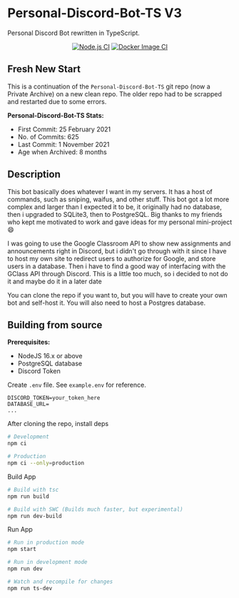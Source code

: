 # Personal-Discord-Bot-TS V3

Personal Discord Bot rewritten in TypeScript.

<div align="center">

[![Node.js CI](https://github.com/AthereoAndromeda/CalNatSci-TS/actions/workflows/node.js.yml/badge.svg)](https://github.com/AthereoAndromeda/Personal-Discord-Bot-TS/actions/workflows/node.js.yml)
[![Docker Image CI](https://github.com/AthereoAndromeda/CalNatSci-TS/actions/workflows/docker-image.yml/badge.svg)](https://github.com/AthereoAndromeda/Personal-Discord-Bot-TS/actions/workflows/docker-image.yml)

</div>

## Fresh New Start
This is a continuation of the `Personal-Discord-Bot-TS` git repo (now a Private Archive) on a new clean repo. The older repo had to be scrapped and restarted due to some errors.

**Personal-Discord-Bot-TS Stats:**
- First Commit: 25 February 2021
- No. of Commits: 625
- Last Commit: 1 November 2021
- Age when Archived: 8 months


## Description
This bot basically does whatever I want in my servers. It has a host of commands, such as sniping, waifus, and other stuff. This bot got a lot more complex and larger than I expected it to be, it originally had no database, then i upgraded to SQLite3, then to PostgreSQL. Big thanks to my friends who kept me motivated to work and gave ideas for my personal mini-project 😄

I was going to use the Google Classroom API to show new assignments and announcements right in Discord,
but i didn't go through with it since I have to host my own site to redirect users to authorize for Google, and store users in a database. Then i have to find a good way of interfacing with the GClass API through Discord. This is a little too much, so i decided to not do it and maybe do it in a later date

You can clone the repo if you want to, but you will have to create your own bot and self-host it. You will also need to host a Postgres database. 

## Building from source

**Prerequisites:**

- NodeJS 16.x or above
- PostgreSQL database
- Discord Token

Create `.env` file. See `example.env` for reference.

```env
DISCORD_TOKEN=your_token_here
DATABASE_URL=
...
```

After cloning the repo, install deps

```bash
# Development
npm ci

# Production
npm ci --only=production
```

Build App

```bash
# Build with tsc
npm run build

# Build with SWC (Builds much faster, but experimental)
npm run dev-build
```

Run App

```bash
# Run in production mode
npm start

# Run in development mode
npm run dev

# Watch and recompile for changes
npm run ts-dev
```
